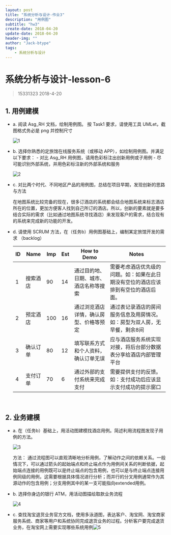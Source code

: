 ```yaml
---
layout: post
title: "系统分析与设计-作业3"
description: "用例图"
subtitle: "hw3"
create-date: 2018-04-20
update-date: 2018-04-20
header-img: ""
author: "Jack-btype"
tags:
    - 系统分析与设计
---
```


# 系统分析与设计-lesson-6

> 15331323 2018-4-20

## 1. 用例建模

   - a. 阅读 Asg_RH 文档，绘制用例图。 按 Task1 要求，请使用工具 UMLet，截图格式务必是 png 并控制尺寸

     ![1](../../../../img/lesson6/1.PNG)

- b. 选择你熟悉的定旅馆在线服务系统（或移动 APP），如绘制用例图。并满足以下要求：
  \- 对比 Asg_RH 用例图，请用色彩标注出创新用例或子用例
  \- 尽可能识别外部系统，并用色彩标注新的外部系统和服务

  ![2](../../../../img/lesson6/2.PNG)

- c. 对比两个时代、不同地区产品的用例图，总结在项目早期，发现创新的思路与方法

  在地图系统比较完备的现在，很多订酒店的系统都会结合地图系统来标志酒店所在的位置，更加方便客人找到自己所订的酒店。所以，创新的要素就是要多结合实际的需求（比如通过地图系统寻找酒店）来发现客户的需求，结合现有的系统来完成新的功能的开发。

- d. 请使用 SCRUM 方法，在（任务b）用例图基础上，编制某定旅馆开发的需求 （backlog）

  | ID   | Name     | Imp  | Est  | How to Demo                            | Notes                                                        |
  | ---- | -------- | ---- | ---- | -------------------------------------- | ------------------------------------------------------------ |
  | 1    | 搜索酒店 | 90   | 14   | 通过目的地、日期、城市、酒店名称等搜索 | 需要考虑酒店优先级的问题。如：如果在此日期没有空位的酒店应该排到有空位的酒店后面。 |
  | 2    | 预定酒店 | 100  | 16   | 通过浏览酒店详情，确认房型、价格等预定 | 通过表记录酒店的房间服务信息及用房情况。如：房型为双人房，无早餐，剩余8间 |
  | 3    | 确认订单 | 80   | 12   | 填写联系方式和个人资料，确认订单无误   | 应与酒店服务系统实现对接，将后台部分数据表分享给酒店内部管理平台 |
  | 4    | 支付订单 | 70   | 6    | 通过外部的支付系统来完成支付           | 需要提供支付的反馈。如：支付成功后应该显示支付成功的提示窗口 |

  ​


## 2. 业务建模
   - a. 在（任务b）基础上，用活动图建模找酒店用例。简述利用流程图发现子用例的方法。

     ![3](../../../../img/lesson6/3.PNG)

     方法： 通过流程图可以直观清晰地分析用例，了解动作之间的依赖关系。一般情况下，可以通过箭头的起始端点和终止端点作为用例间关系的判断依据，起始端点连接的用例既可以是终止端点的包含用例，也可以是与终止端点连接用例同级的用例，这需要根据具体情况进行分析；而并行的分叉用例通常作为其源动作的包含用例；分支用例其中的某一支可能指向extended用例。

- b. 选择你身边的银行 ATM，用活动图描绘取款业务流程

  ![4](../../../../img/lesson6/4.PNG)

- c. 查找淘宝退货业务官方文档，使用多泳道图，表达客户、淘宝网、淘宝商家服务系统、商家等用户和系统协同完成退货业务的过程。分析客户要完成退货业务，在淘宝网上需要实现哪些系统用例![5](../../../../img/lesson6/5.PNG)

